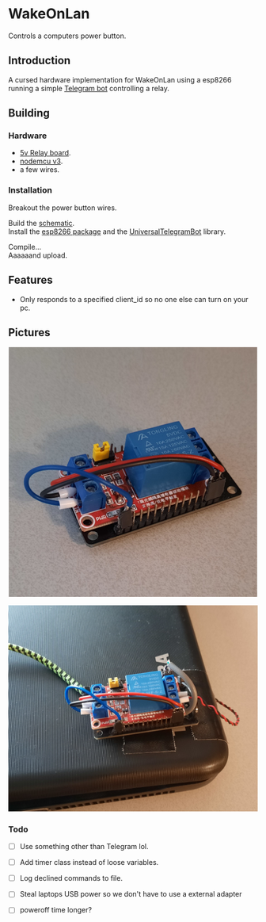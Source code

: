 # WakeOnLan

Controls a computers power button.
<br />
## Introduction

A cursed hardware implementation for WakeOnLan using a esp8266 running a simple [Telegram bot](https://core.telegram.org/bots) controlling a relay.


## Building 

### Hardware
- [5v Relay board](https://nl.aliexpress.com/item/1005002617199944.html?spm=a2g0o.search0304.0.0.27c02a257Dg3bo).
- [nodemcu v3](https://nl.aliexpress.com/item/32520574539.html?spm=a2g0o.productlist.0.0.6ee422daVuEDwZ).
- a few wires.


### Installation

Breakout the power button wires.

Build the [schematic](tmp).<br />
Install the  [esp8266 package](https://arduino-esp8266.readthedocs.io/en/latest/installing.html) and the [UniversalTelegramBot](https://github.com/witnessmenow/Universal-Arduino-Telegram-Bot#installing) library.

Compile... <br />
Aaaaaand upload.

## Features
- Only responds to a specified client_id so no one else can turn on your pc.


## Pictures
![alt text](https://raw.githubusercontent.com/JopjeKnopje/WakeOnLan/main/pics/1.png?raw=true)

![alt text](https://raw.githubusercontent.com/JopjeKnopje/WakeOnLan/main/pics/2.png?raw=true)




### Todo
- [ ] Use something other than Telegram lol.
- [ ] Add timer class instead of loose variables.
- [ ] Log declined commands to file.
- [ ] Steal laptops USB power so we don't have to use a external adapter
- [ ] poweroff time longer?


